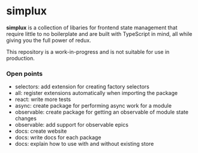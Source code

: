 # simplux

**simplux** is a collection of libaries for frontend state management that require little to no boilerplate and are built with TypeScript in mind, all while giving you the full power of redux.

This repository is a work-in-progress and is not suitable for use in production.

### Open points

- selectors: add extension for creating factory selectors
- all: register extensions automatically when importing the package
- react: write more tests
- async: create package for performing async work for a module
- observable: create package for getting an observable of module state changes
- observable: add support for observable epics
- docs: create website
- docs: write docs for each package
- docs: explain how to use with and without existing store
